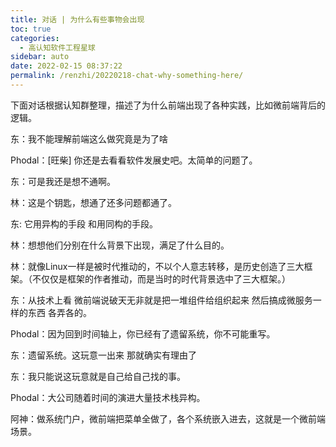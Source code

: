 ```yaml
---
title: 对话 | 为什么有些事物会出现
toc: true
categories: 
  - 高认知软件工程星球
sidebar: auto
date: 2022-02-15 08:37:22
permalink: /renzhi/20220218-chat-why-something-here/
---
```


下面对话根据认知群整理，描述了为什么前端出现了各种实践，比如微前端背后的逻辑。



东：我不能理解前端这么做究竟是为了啥

Phodal：[旺柴] 你还是去看看软件发展史吧。太简单的问题了。

东：可是我还是想不通啊。

林：这是个钥匙，想通了还多问题都通了。

东: 它用异构的手段 和用同构的手段。

林：想想他们分别在什么背景下出现，满足了什么目的。

林：就像Linux一样是被时代推动的，不以个人意志转移，是历史创造了三大框架。（不仅仅是框架的作者推动，而是当时的时代背景选中了三大框架。）

东：从技术上看 微前端说破天无非就是把一堆组件给组织起来 然后搞成微服务一样的东西 各弄各的。

Phodal：因为回到时间轴上，你已经有了遗留系统，你不可能重写。

东：遗留系统。这玩意一出来 那就确实有理由了

东：我只能说这玩意就是自己给自己找的事。

Phodal：大公司随着时间的演进大量技术栈异构。

阿神：做系统门户，微前端把菜单全做了，各个系统嵌入进去，这就是一个微前端场景。